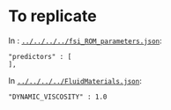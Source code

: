 # To replicate

In : [`../../../../fsi_ROM_parameters.json`](../../../../fsi_ROM_parameters.json):
```
"predictors" : [
],
```

In [`../../../../FluidMaterials.json`](../../../../FluidMaterials.json):
```
"DYNAMIC_VISCOSITY" : 1.0
```
